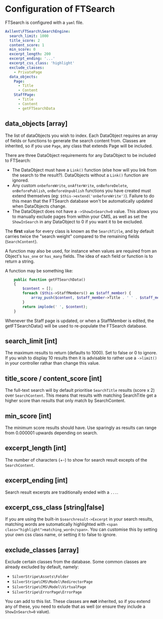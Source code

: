 # Configuration of FTSearch

FTSearch is configured with a `yaml` file.

```yaml
Axllent\FTSearch\SearchEngine:
  search_limit: 1000
  title_score: 2
  content_score: 1
  min_score: 0
  excerpt_length: 200
  excerpt_ending: '...'
  excerpt_css_class: 'highlight'
  exclude_classes:
    - PrivatePage
  data_objects:
    Page:
      - Title
      - Content
    StaffPage:
      - Title
      - Content
      - getFTSearchData
```


## data_objects [array]

The list of dataObjects you wish to index. Each DataObject requires an array of fields or functions to generate
the search content from. Classes are inherited, so if you use `Page`, any class that extends Page will be included.

There are three DataObject requirements for any DataObject to be included to FTSearch:

* The DataObject must have a `Link()` function (else how will you link from the search to the result?). DataObjects without a `Link()` function are ignored.
* Any custom `onbeforeWrite`, `onAfterWrite`, `onBeforeDelete`, `onBeforePublish`, `onBeforeUnpublish` functions
you have created must extend themselves (eg: `$this->extend('onbeforeWrite')`). Failure to do this mean that the
FTSearch database won't be automatically updated when DataObjects change.
* The DataObject does not have a `->ShowInSearch=0` value. This allows you to manually exclude pages from within your CMS,
as well as set the `ShowInSearch` in any DataObject to 0 if you want it to be excluded.


The **first** value for every class is known as the `SearchTitle`, and by default carries twice the "search weight"
compared to the remaining fields (`SearchContent`).

A function may also be used, for instance when values are required from an Object's `has_one` or `has_many` fields.
The idea of each field or function is to return a string.

A function may be something like:
```php
    public function getFTSearchData()
    {
        $content = [];
        foreach ($this->StaffMembers() as $staff_member) {
            array_push($content, $staff_member->Title . ' ' . $staff_member->Profile);
        }
        return implode(' ', $content);
    }
```

Whenever the Staff page is updated, or when a StaffMember is edited, the getFTSearchData() will be used to re-populate
the FTSearch database.


## search_limit [int]

The maximum results to return (defaults to 1000). Set to false or 0 to ignore. If you wish to display 10 results
then it is advisable to rather use a `->limit()` in your controller rathar than change this value.


## title_score / content_score [int]

The full-text search will by default prioritise `SearchTitle` results (score x 2) over `SearchContent`.
This means that results with matching SearchTitle get a higher score than results that only match
by SearchContent.


## min_score [int]

The minimum score results should have. Use sparingly as results can range from 0.000001 upwards depending on search.


## excerpt_length [int]

The number of characters (+-) to show for search result excepts of the `SearchContent`.


## excerpt_ending [int]

Search result excerpts are traditionally ended with a `...`.


## excerpt_css_class [string|false]

If you are using the built-in `$searchresult->Excerpt` in your search results, matching words are sutomatically highlighted
with `<span class="highlight">matching_word</span>`. You can customise this by setting your own css class name, or setting
it to false to ignore.


## exclude_classes [array]

Exclude certain classes from the database. Some common classes are already excluded by default, namely:

* `SilverStripe\Assets\Folder`
* `SilverStripe\CMS\Model\RedirectorPage`
* `SilverStripe\CMS\Model\VirtualPage`
* `SilverStripe\ErrorPage\ErrorPage`

You can add to this list. These classes are **not** inherited, so if you extend any of these, you need to exlude that as well
(or ensure they include a `ShowInSearch=0` value).
